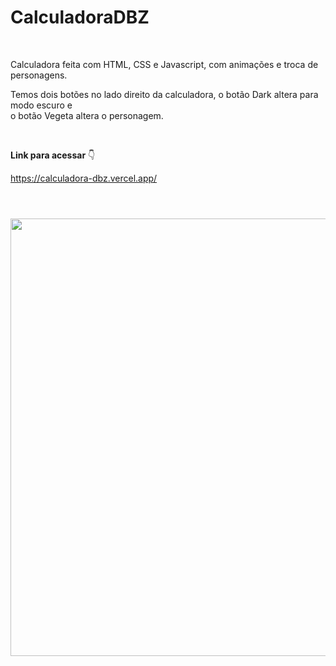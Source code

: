 # CalculadoraDBZ

<br>

<p>Calculadora feita com HTML, CSS e Javascript, com animações e troca de personagens.</p>
<p>Temos dois botões no lado direito da calculadora, o botão Dark altera para modo escuro e<br>
  o botão Vegeta altera o personagem.</p>

<br>

**Link para acessar** 👇

https://calculadora-dbz.vercel.app/

#

<br>

<div align="center">
  <img src="https://user-images.githubusercontent.com/90106463/220816597-ca6d5fd3-7bdd-44db-ab70-f6c479356336.png" width="700px"/>
</div>
